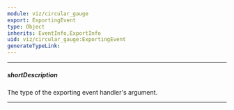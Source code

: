 ```yaml
---
module: viz/circular_gauge
export: ExportingEvent
type: Object
inherits: EventInfo,ExportInfo
uid: viz/circular_gauge:ExportingEvent
generateTypeLink: 
---
```

---
##### shortDescription
The type of the exporting event handler's argument.

---
<!-- Description goes here -->